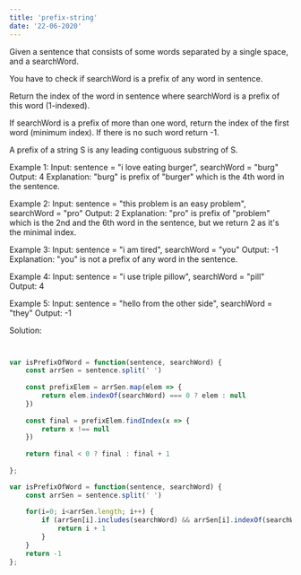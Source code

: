 ```yaml
---
title: 'prefix-string'
date: '22-06-2020'
---
```



Given a sentence that consists of some words separated by a single space, and a searchWord.

You have to check if searchWord is a prefix of any word in sentence.

Return the index of the word in sentence where searchWord is a prefix of this word (1-indexed).

If searchWord is a prefix of more than one word, return the index of the first word (minimum index). If there is no such word return -1.

A prefix of a string S is any leading contiguous substring of S.

 

Example 1:
Input: sentence = "i love eating burger", searchWord = "burg"
Output: 4
Explanation: "burg" is prefix of "burger" which is the 4th word in the sentence.

Example 2:
Input: sentence = "this problem is an easy problem", searchWord = "pro"
Output: 2
Explanation: "pro" is prefix of "problem" which is the 2nd and the 6th word in the sentence, but we return 2 as it's the minimal index.

Example 3:
Input: sentence = "i am tired", searchWord = "you"
Output: -1
Explanation: "you" is not a prefix of any word in the sentence.

Example 4:
Input: sentence = "i use triple pillow", searchWord = "pill"
Output: 4

Example 5:
Input: sentence = "hello from the other side", searchWord = "they"
Output: -1


Solution:
```js


var isPrefixOfWord = function(sentence, searchWord) {
    const arrSen = sentence.split(' ')
    
    const prefixElem = arrSen.map(elem => {
        return elem.indexOf(searchWord) === 0 ? elem : null
    })
    
    const final = prefixElem.findIndex(x => {
        return x !== null
    })
    
    return final < 0 ? final : final + 1
    
};

```


```js
var isPrefixOfWord = function(sentence, searchWord) {
    const arrSen = sentence.split(' ')
    
    for(i=0; i<arrSen.length; i++) {
        if (arrSen[i].includes(searchWord) && arrSen[i].indexOf(searchWord) == 0) {
            return i + 1
        }
    }
    return -1 
};

```